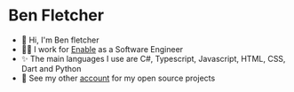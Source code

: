 # Ben Fletcher

- 👋 Hi, I'm Ben fletcher
- 👨‍💻 I work for [Enable](https://enable.com) as a Software Engineer
- ✨ The main languages I use are C#, Typescript, Javascript, HTML, CSS, Dart and Python
- 📂 See my other [account](https://github.com/benfl3713) for my open source projects
